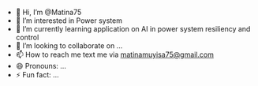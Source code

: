 - 👋 Hi, I’m @Matina75
- 👀 I’m interested in Power system
- 🌱 I’m currently learning application on AI in power system resiliency and control
- 💞️ I’m looking to collaborate on ...
- 📫 How to reach me text me via matinamuyisa75@gmail.com
- 😄 Pronouns: ...
- ⚡ Fun fact: ...

<!---
Matina75/Matina75 is a ✨ special ✨ repository because its `README.md` (this file) appears on your GitHub profile.
You can click the Preview link to take a look at your changes.
--->
